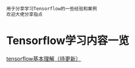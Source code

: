 ```markdown
用于分享学习Tensorflow的一些经验和案例
欢迎大佬分享指点
```
<html>
	<head>
		<meta charset="utf-8">
		<title>Tensorflow</title>
	</head>
	<body>
		<h1>Tensorflow学习内容一览</h1>
		<div id="content">
			<a href="Tensorflow/tensorflow基本理解.html">tensorflow基本理解（待更新）</a>
		</div>
	</body>
</html>
